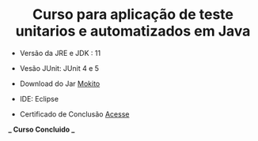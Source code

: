 <h1 align="center">Curso para aplicação de teste unitarios e automatizados em Java</h1>

- Versão da JRE e JDK : 11

- Vesão JUnit: JUnit 4 e 5

- Download do Jar
  <a href="https://www.techbricks.com.br/lego-dc-comics-minifigura-batman-tartan-853113?gclid=EAIaIQobChMIqYj9u8vV7wIVjN3hCh2ruQfPEAEYASABEgKT5PD_BwE"> Mokito</a>

- IDE: Eclipse

- Certificado de Conclusão [Acesse](https://www.udemy.com/certificate/UC-0e6adbfb-13f9-4128-9cfe-5baa03c746aa)

**_ Curso Concluido _**
